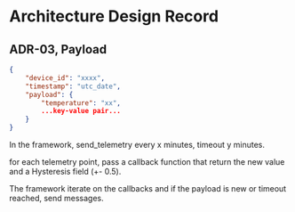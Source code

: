 # Architecture Design Record
## ADR-03, Payload

```json
{
    "device_id": "xxxx",
    "timestamp": "utc_date",
    "payload": {
        "temperature": "xx",
        ...key-value pair...
    }
}
```

In the framework, 
send_telemetry every x minutes, timeout y minutes.

for each telemetry point, pass a callback function that return the new value and a Hysteresis field (+- 0.5).

The framework iterate on the callbacks and if the payload is new or timeout reached, send messages.